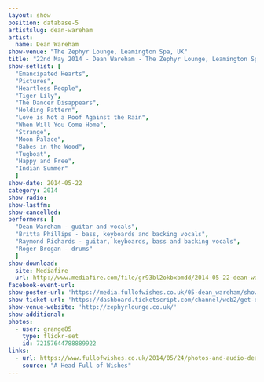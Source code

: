 ```yaml
---
layout: show
position: database-5
artistslug: dean-wareham
artist:
  name: Dean Wareham
show-venue: "The Zephyr Lounge, Leamington Spa, UK"
title: "22nd May 2014 - Dean Wareham - The Zephyr Lounge, Leamington Spa, UK"
show-setlist: [
  "Emancipated Hearts",
  "Pictures",
  "Heartless People",
  "Tiger Lily",
  "The Dancer Disappears",
  "Holding Pattern",
  "Love is Not a Roof Against the Rain",
  "When Will You Come Home",
  "Strange",
  "Moon Palace",
  "Babes in the Wood",
  "Tugboat",
  "Happy and Free",
  "Indian Summer"
  ]
show-date: 2014-05-22
category: 2014
show-radio:
show-lastfm:
show-cancelled:
performers: [
  "Dean Wareham - guitar and vocals",
  "Britta Phillips - bass, keyboards and backing vocals",
  "Raymond Richards - guitar, keyboards, bass and backing vocals",
  "Roger Brogan - drums"
  ]
show-download:
  site: Mediafire
  url: http://www.mediafire.com/file/gr93bl2okbxbmdd/2014-05-22-dean-wareham-leamington-spa-uk.zip/file
facebook-event-url:
show-poster-url: 'https://media.fullofwishes.co.uk/05-dean_wareham/show_assets/2014-05-22/2014-05-22-dean-wareham.jpg'
show-ticket-url: 'https://dashboard.ticketscript.com/channel/web2/get-dates/rid/VHCHB5LE/eid/200621/language/en/format/html'
show-venue-website: 'http://zephyrlounge.co.uk/'
show-additional:
photos:
  - user: grange85
    type: flickr-set
    id: 72157644788889922
links:
  - url: https://www.fullofwishes.co.uk/2014/05/24/photos-and-audio-dean-wareham-in-leamington-spa-22nd-may-2014/
    source: "A Head Full of Wishes"
---
```

